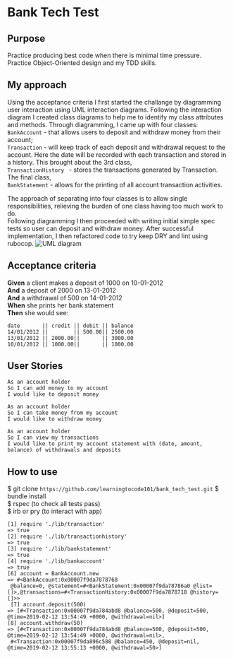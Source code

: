 # Bank Tech Test

## Purpose
Practice producing best code when there is minimal time pressure.      
Practice Object-Oriented design and my TDD skills. 

## My approach
Using the acceptance criteria I first started the challange by diagramming user interaction using UML interaction diagrams. Following the interaction diagram I created class diagrams to help me to identify my class attributes and methods. Through diagramming, I came up with four classes:  
```BankAccount``` - that allows users to deposit and withdraw money from their account;   
```Transaction``` - will keep track of each deposit and withdrawal request to the account. Here the date will be recorded with each transaction and stored in a history. This brought about the 3rd class,   
```TransactionHistory ``` - stores the transactions generated by Transaction. The final class,   
```BankStatement``` - allows for the printing of all account transaction activities.   

The approach of separating into four classes is to allow single responsibilities, relieving the burden of one class having too much work to do.  
Following diagramming I then proceeded with writing initial simple spec tests so user can deposit and withdraw money. After successful implementation, I then refactored code to try keep DRY and lint using rubocop.
![UML diagram](https://github.com/learningtocode101/bank_tech_test/blob/master/bank_test%20UML%20Interaction%20diagram.jpeg)

## Acceptance criteria
**Given** a client makes a deposit of 1000 on 10-01-2012  
**And** a deposit of 2000 on 13-01-2012  
**And** a withdrawal of 500 on 14-01-2012  
**When** she prints her bank statement  
**Then** she would see:  
```
date       || credit || debit || balance
14/01/2012 ||        || 500.00|| 2500.00
13/01/2012 || 2000.00||       || 3000.00
10/01/2012 || 1000.00||       || 1000.00
```
## User Stories
```
As an account holder
So I can add money to my account
I would like to deposit money

As an account holder
So I can take money from my account
I would like to withdraw money 

As an account holder
So I can view my transactions
I would like to print my account statement with (date, amount, balance) of withdrawals and deposits  
```

## How to use
$ git clone `https://github.com/learningtocode101/bank_tech_test.git`
$ bundle install  
$ rspec (to check all tests pass)   
$ irb or pry (to interact with app) 

```
[1] require './lib/transaction'
=> true
[2] require './lib/transactionhistory'
=> true
[3] require './lib/bankstatement'
=> true
[4] require './lib/bankaccount'
=> true
[6] account = BankAccount.new
=> #<BankAccount:0x00007f9da7878768
 @balance=0, @statement=#<BankStatement:0x00007f9da78786a0 @list=[]>,@transactions=#<TransactionHistory:0x00007f9da7878718 @history=[]>>
 [7] account.deposit(500)
=> [#<Transaction:0x00007f9da784abd8 @balance=500, @deposit=500, @time=2019-02-12 13:54:49 +0000, @withdrawal=nil>]
[8] account.withdraw(50)
=> [#<Transaction:0x00007f9da784abd8 @balance=500, @deposit=500, @time=2019-02-12 13:54:49 +0000, @withdrawal=nil>,
 #<Transaction:0x00007f9da896c588 @balance=450, @deposit=nil, @time=2019-02-12 13:55:13 +0000, @withdrawal=50>]
```
 
